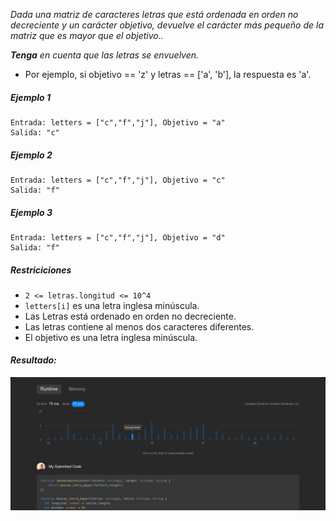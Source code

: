 _Dada una matriz de caracteres letras que está ordenada en orden no decreciente y un carácter objetivo, devuelve el carácter más pequeño de la matriz que es mayor que el objetivo.._

_**Tenga** en cuenta que las letras se envuelven._

- Por ejemplo, si objetivo == 'z' y letras == ['a', 'b'], la respuesta es 'a'.

##### Ejemplo 1

```
Entrada: letters = ["c","f","j"], Objetivo = "a"
Salida: "c"
```

##### Ejemplo 2

```
Entrada: letters = ["c","f","j"], Objetivo = "c"
Salida: "f"
```

##### Ejemplo 3

```
Entrada: letters = ["c","f","j"], Objetivo = "d"
Salida: "f"
```

##### Restriciciones

- `2 <= letras.longitud <= 10^4`
- `letters[i]` es una letra inglesa minúscula.
- Las Letras está ordenado en orden no decreciente.
- Las letras contiene al menos dos caracteres diferentes.
- El objetivo es una letra inglesa minúscula.

#### _Resultado:_

![captura de los test del desafio](https://github.com/jean-carlos-19/leetcode/blob/master/captura/challengue-4-02.png)
